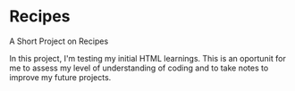 # Recipes
A Short Project on Recipes

In this project, I'm testing my initial HTML learnings.
This is an oportunit for me to assess my level of understanding of coding and to take notes to improve my future projects.
